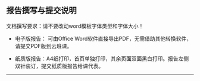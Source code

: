 ## 报告撰写与提交说明


文档撰写要求：请不要改动word模板字体类型和字体大小！

* 电子版报告： 可由Office Word软件直接导出PDF，无需借助其他转换软件，请提交PDF版到云班课。

* 纸质版报告：A4纸打印，首页单独打印，其余页面双面黑白打印。报告左侧双针装订，提交纸质版报告给课代表。

****************************************************************************************************
